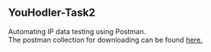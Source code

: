 ## YouHodler-Task2

Automating IP data testing using Postman.\
The postman collection for downloading can be found [here.](https://github.com/ZivGadri/YouHodler-Task2/blob/main/.github/workflows/YouHodler-Task_2.postman_collection.json)
